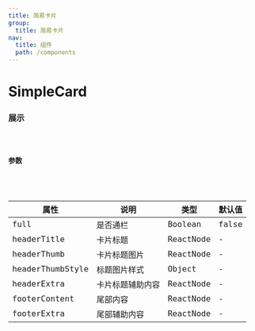 ```yaml
---
title: 简易卡片
group: 
  title: 简易卡片
nav:
  title: 组件
  path: /components
---
```


# SimpleCard
### 展示

<code src="./demos/demo.tsx" />

### 参数

<API />

| 属性 | 说明 | 类型 | 默认值 |
| --- | --- | --- | --- |
| full | 是否通栏 | Boolean | false |
| headerTitle | 卡片标题 | ReactNode | - |
| headerThumb | 卡片标题图片 | ReactNode | - |
| headerThumbStyle | 标题图片样式 | Object | - |
| headerExtra | 卡片标题辅助内容 | ReactNode | - |
| footerContent | 尾部内容 | ReactNode | - |
| footerExtra | 尾部辅助内容 | ReactNode | - |
